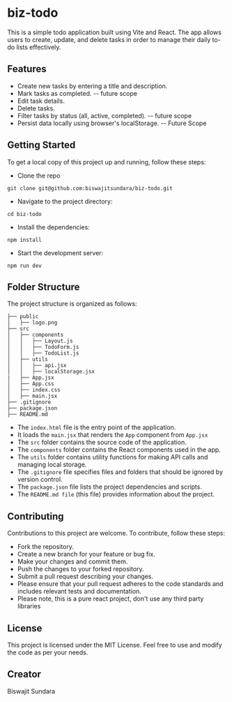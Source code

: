 # biz-todo

This is a simple todo application built using Vite and React. The app allows users to create, update, and delete tasks in order to manage their daily to-do lists effectively.

## Features
* Create new tasks by entering a title and description.
* Mark tasks as completed. -- future scope
* Edit task details.
* Delete tasks.
* Filter tasks by status (all, active, completed). -- future scope
* Persist data locally using browser's localStorage. -- Future Scope

## Getting Started
To get a local copy of this project up and running, follow these steps:
* Clone the repo
```console
git clone git@github.com:biswajitsundara/biz-todo.git
```
* Navigate to the project directory:
```console
cd biz-todo
```
* Install the dependencies:
```console
npm install
```
* Start the development server:
```console
npm run dev
```

## Folder Structure
The project structure is organized as follows:
```
├── public
│   ├── logo.png
├── src
│   ├── components
│   │   ├── Layout.js
│   │   ├── TodoForm.js
│   │   ├── TodoList.js
│   ├── utils
│   │   ├── api.jsx
│   │   ├── localStorage.jsx
|   ├── App.jsx  
│   ├── App.css
│   ├── index.css
│   ├── main.jsx
├── .gitignore
├── package.json
├── README.md
```

* The `index.html` file is the entry point of the application.
* It loads the `main.jsx` that renders the `App` component from `App.jsx`
* The `src` folder contains the source code of the application.
* The `components` folder contains the React components used in the app.
* The `utils` folder contains utility functions for making API calls and managing local storage.
* The `.gitignore` file specifies files and folders that should be ignored by version control.
* The `package.json` file lists the project dependencies and scripts.
* The `README.md file` (this file) provides information about the project.

## Contributing
Contributions to this project are welcome. To contribute, follow these steps:

* Fork the repository.
* Create a new branch for your feature or bug fix.
* Make your changes and commit them.
* Push the changes to your forked repository.
* Submit a pull request describing your changes.
* Please ensure that your pull request adheres to the code standards and includes relevant tests and documentation.
* Please note, this is a pure react project, don't use any third party libraries

## License
This project is licensed under the MIT License. Feel free to use and modify the code as per your needs.

## Creator
Biswajit Sundara